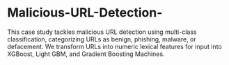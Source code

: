 # Malicious-URL-Detection-
This case study tackles malicious URL detection using multi-class classification, categorizing URLs as benign, phishing, malware, or defacement. We transform URLs into numeric lexical features for input into XGBoost, Light GBM, and Gradient Boosting Machines.
